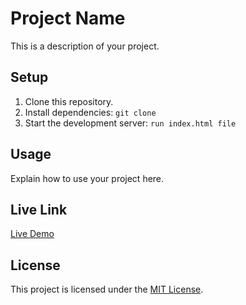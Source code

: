 # Project Name

This is a description of your project.

## Setup

1. Clone this repository.
2. Install dependencies: `git clone `
3. Start the development server: `run index.html file`

## Usage

Explain how to use your project here.

## Live Link

[Live Demo](https://dev-zk.github.io/dev-zk/)

## License

This project is licensed under the [MIT License](LICENSE).

